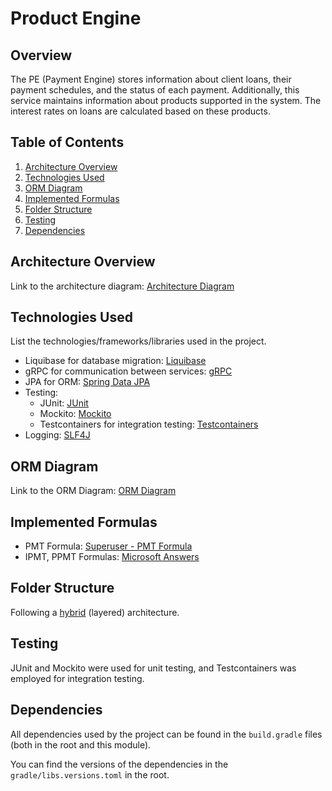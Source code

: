# Product Engine

## Overview

The PE (Payment Engine) stores information about client loans, their payment schedules, and the status of each payment. Additionally, this service maintains information about products supported in the system. The interest rates on loans are calculated based on these products.

## Table of Contents

1. [Architecture Overview](#architecture-overview)
2. [Technologies Used](#technologies-used)
3. [ORM Diagram](#orm-diagram)
4. [Implemented Formulas](#implemented-formulas)
5. [Folder Structure](#folder-structure)
6. [Testing](#testing)
7. [Dependencies](#dependencies)

## Architecture Overview

Link to the architecture diagram: [Architecture Diagram](https://miro.com/app/board/uXjVNWFTMec=/?share_link_id=279324309467)

## Technologies Used

List the technologies/frameworks/libraries used in the project.

- Liquibase for database migration: [Liquibase](https://www.liquibase.org/)
- gRPC for communication between services: [gRPC](https://grpc.io/)
- JPA for ORM: [Spring Data JPA](https://spring.io/projects/spring-data-jpa)
- Testing:
    - JUnit: [JUnit](https://junit.org/junit5/)
    - Mockito: [Mockito](https://site.mockito.org/)
    - Testcontainers for integration testing: [Testcontainers](https://www.testcontainers.org/)
- Logging: [SLF4J](http://www.slf4j.org/)

## ORM Diagram

Link to the ORM Diagram: [ORM Diagram](https://drive.google.com/file/d/1OoC0OK53pCZ432edcC1FjMAUZnwTq_IR/view?usp=sharing)

## Implemented Formulas

- PMT Formula: [Superuser - PMT Formula](https://superuser.com/questions/871404/what-would-be-the-the-mathematical-equivalent-of-this-excel-formula-pmt)
- IPMT, PPMT Formulas: [Microsoft Answers](https://answers.microsoft.com/en-us/msoffice/forum/all/what-is-the-equation-that-excel-uses-for-the-ipmt/2b2a7c0d-f39b-4fdc-a713-ba2810b3d166)


## Folder Structure

Following a [hybrid]((https://priyalwalpita.medium.com/software-architecture-patterns-layered-architecture-a3b89b71a057)) (layered) architecture.

## Testing

JUnit and Mockito were used for unit testing, and Testcontainers was employed for integration testing.

## Dependencies

All dependencies used by the project can be found in the `build.gradle` files (both in the root and this module).

You can find the versions of the dependencies in the `gradle/libs.versions.toml` in the root.
